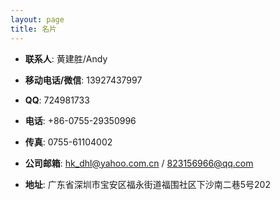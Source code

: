 ```yaml
---
layout: page
title: 名片
---
```


- **联系人**: 黄建胜/Andy

- **移动电话/微信**: 13927437997  

- **QQ**: 724981733

- **电话**: +86-0755-29350996  

- **传真**: 0755-61104002

- **公司邮箱**: hk_dhl@yahoo.com.cn / 823156966@qq.com

- **地址**: 广东省深圳市宝安区福永街道福围社区下沙南二巷5号202
